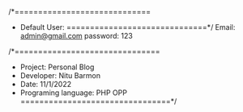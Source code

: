 /*=============================
 * Default User:
==============================*/
Email: admin@gmail.com
password: 123

/*===============================
 * Project: Personal Blog 
 * Developer: Nitu Barmon 
 * Date: 11/1/2022
 * Programing language: PHP OPP
================================*/